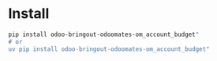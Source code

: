 # Install

```bash
pip install odoo-bringout-odoomates-om_account_budget"
# or
uv pip install odoo-bringout-odoomates-om_account_budget"
```
